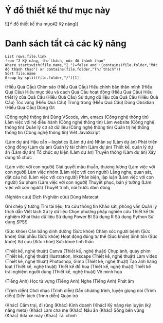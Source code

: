 # Ý đồ thiết kế thư mục này
![[Ý đồ thiết kế thư mục#2 Kỹ năng]]
# Danh sách tất cả các kỹ năng
```dataview 
List rows.file.link
from "2 Kỹ năng, thử thách, mức độ thành thạo" 
Where startswith(file.name,"2 ")=false and !(contains(file.folder,"Mức độ thành thạo") or contains(file.folder,"Thử thách"))
Sort file.name
Group by split(file.folder,"/")[1] 
```


(Hiểu Quả Cầu) Chim sáo
(Hiểu Quả Cầu) Hiểu chính bản thân mình
(Hiểu Quả Cầu) Hiểu mục tiêu và cách Quả Cầu hoạt động
(Hiểu Quả Cầu) Hiểu triết lý của Quả Cầu
(Hiểu Quả Cầu) Sử dụng dữ liệu của Quả Cầu
(Hiểu Quả Cầu) Tóc vàng
(Hiểu Quả Cầu) Trong trong
(Hiểu Quả Cầu) Dùng Obsidian
(Hiểu Quả Cầu) Dùng Git

(Công nghệ thông tin) Dùng VScode, vim, emacs
(Công nghệ thông tin) Làm việc với hệ điều hành
(Công nghệ thông tin) Làm website
(Công nghệ thông tin) Quản lý cơ sở dữ liệu
(Công nghệ thông tin) Quản trị hệ thống thông tin
(Công nghệ thông tin) Viết JavaScript

(Làm dự án) Hậu cần – logistics
(Làm dự án) Nhân sự
(Làm dự án) Phát triển cộng đồng
(Làm dự án) Quản lý tài chính
(Làm dự án) Thiết kế, quản lý dự án
(Làm dự án) Tổ chức sự kiện
(Làm dự án) Truyền thông
(Làm dự án) Xây dựng tổ chức

(Làm việc với con người) Giải quyết mâu thuẫn, thương lượng
(Làm việc với con người) Làm việc nhóm
(Làm việc với con người) Lắng nghe, quan sát, đặt câu hỏi
(Làm việc với con người) Phản biện, lập luận
(Làm việc với con người) Sư phạm
(Làm việc với con người) Thuyết phục, bán ý tưởng
(Làm việc với con người) Thuyết trình, nói trước đám đông

(Nghiên cứu) Dịch
(Nghiên cứu) Dùng Matecat

Ghi chép ý tưởng
Tìm tài liệu, tra cứu thông tin
Khảo sát, phỏng vấn
Quản lý trích dẫn
Viết lách
Xử lý dữ liệu
Chọn phương pháp nghiên cứu
Thiết kế thí nghiệm
Khai thác dữ liệu
Sử dụng Power BI
Sử dụng R
Sử dụng Python
Sử dụng SPSS

(Sức khỏe) Cân bằng dinh dưỡng
(Sức khỏe) Chăm sóc người bệnh
(Sức khỏe) Giải phẫu
(Sức khỏe) Hoạt động đúng tư thế
(Sức khỏe) Sinh tồn
(Sức khỏe) Sơ cứu
(Sức khỏe) Sức khoẻ tinh thần

(Thiết kế, nghệ thuật) Canva
(Thiết kế, nghệ thuật) Chụp ảnh, quay phim
(Thiết kế, nghệ thuật) Illustration, Inkscape
(Thiết kế, nghệ thuật) Làm video
(Thiết kế, nghệ thuật) Photoshop, Gimp
(Thiết kế, nghệ thuật) Tạo ảnh hàng loạt
(Thiết kế, nghệ thuật) Thiết kế đồ hoạ
(Thiết kế, nghệ thuật) Thiết kế trải nghiệm người dùng
(Thiết kế, nghệ thuật) Vẽ minh họa

(Tiếng Anh) Học từ vựng
(Tiếng Anh) Nghe
(Tiếng Anh) Phát âm

(Trình diễn) Chơi nhạc
(Trình diễn) Dẫn chương trình, luyện giọng nói
(Trình diễn) Diễn kịch
(Trình diễn) Quản trò

(Khác) Cắm trại, đi rừng
(Khác) Kinh doanh
(Khác) Kỹ năng rèn luyện (kỹ năng meta)
(Khác) Làm cha mẹ
(Khác) Nấu ăn
(Khác) Sống bền vững
(Khác) Sửa xe máy
(Khác) Tài chính